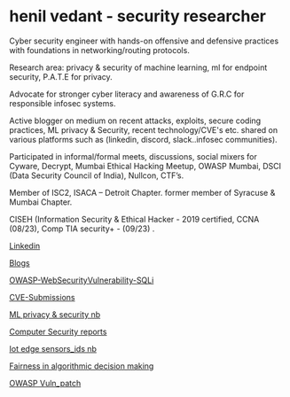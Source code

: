 # henil vedant   - security researcher 

Cyber security engineer with hands-on offensive and defensive practices with foundations in networking/routing protocols. 

Research area:  privacy & security of machine learning, ml for endpoint security, P.A.T.E for privacy.

Advocate for stronger cyber literacy and awareness of G.R.C for responsible infosec systems. 

Active blogger on medium on recent attacks, exploits, secure coding practices, ML privacy & Security, recent technology/CVE's etc. shared on various platforms such as (linkedin, discord, slack..infosec communities). 

Participated in informal/formal meets, discussions, social mixers for Cyware, Decrypt, Mumbai Ethical Hacking Meetup, OWASP Mumbai, DSCI (Data Security Council of India), Nullcon, CTF’s.   

Member of ISC2, ISACA – Detroit Chapter.  former member of Syracuse & Mumbai Chapter.

CISEH (Information Security & Ethical Hacker - 2019 certified, CCNA (08/23), Comp TIA security+ - (09/23) .


[Linkedin](https://www.linkedin.com/in/henil-vedant/)


[Blogs](https://medium.com/@hhv8051)


[OWASP-WebSecurityVulnerability-SQLi](https://medium.com/@hhv8051/owasp-web-vulnerability-sqli-its-prevention-using-ml-for-endpoint-security-4fdac0ec926d)


[CVE-Submissions]()


[ML privacy & security nb](https://github.com/Henilv/MachineLearning_Privacy-Security)


[Computer Security reports](https://github.com/Henilv/Computer_Security-attacks)


[Iot edge sensors_ids nb](https://github.com/Henilv/IoT-app_sec/tree/main)


[Fairness in algorithmic decision making](https://github.com/Henilv/Algorithmic_Fairness_in_decision-making/tree/main)


[OWASP Vuln_patch](https://link.springer.com/chapter/10.1007/978-981-16-6285-0_24)



